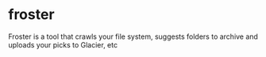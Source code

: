 # froster
Froster is a tool that crawls your file system, suggests folders to archive and uploads your picks to Glacier, etc  
